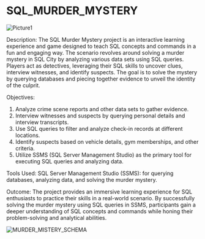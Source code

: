 # SQL_MURDER_MYSTERY

![Picture1](https://github.com/Jayram999/SQL_MURDER_MYSTERY/assets/34366228/3c23a865-05fe-4088-90aa-d577e0c981b6)

Description:
The SQL Murder Mystery project is an interactive learning experience and game designed to teach SQL concepts and commands in a fun and engaging way. The scenario revolves around solving a murder mystery in SQL City by analyzing various data sets using SQL queries. Players act as detectives, leveraging their SQL skills to uncover clues, interview witnesses, and identify suspects. The goal is to solve the mystery by querying databases and piecing together evidence to unveil the identity of the culprit.

Objectives:

1. Analyze crime scene reports and other data sets to gather evidence.
2. Interview witnesses and suspects by querying personal details and interview transcripts.
3. Use SQL queries to filter and analyze check-in records at different locations.
4. Identify suspects based on vehicle details, gym memberships, and other criteria.
5. Utilize SSMS (SQL Server Management Studio) as the primary tool for executing SQL queries and analyzing data.

Tools Used:
SQL Server Management Studio (SSMS): for querying databases, analyzing data, and solving the murder mystery.

Outcome:
The project provides an immersive learning experience for SQL enthusiasts to practice their skills in a real-world scenario. By successfully solving the murder mystery using SQL queries in SSMS, participants gain a deeper understanding of SQL concepts and commands while honing their problem-solving and analytical abilities.

![MURDER_MISTERY_SCHEMA](https://github.com/Jayram999/SQL_MURDER_MYSTERY/assets/34366228/124d24bc-2b89-406e-ac23-744e84e9a20d)
